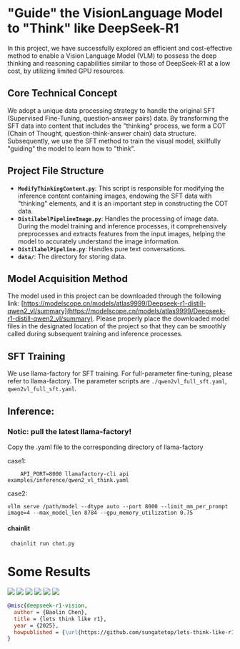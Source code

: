 # "Guide" the VisionLanguage Model to "Think" like DeepSeek-R1

In this project, we have successfully explored an efficient and cost-effective method to enable a Vision Language Model (VLM) to possess the deep thinking and reasoning capabilities similar to those of DeepSeek-R1 at a low cost, by utilizing limited GPU resources.

## Core Technical Concept
We adopt a unique data processing strategy to handle the original SFT (Supervised Fine-Tuning, question-answer pairs) data. By transforming the SFT data into content that includes the "thinking" process, we form a COT (Chain of Thought, question-think-answer chain) data structure. Subsequently, we use the SFT method to train the visual model, skillfully "guiding" the model to learn how to "think".

## Project File Structure
- **`ModifyThinkingContent.py`**: This script is responsible for modifying the inference content containing images, endowing the SFT data with "thinking" elements, and it is an important step in constructing the COT data.
- **`DistilabelPipelineImage.py`**: Handles the processing of image data. During the model training and inference processes, it comprehensively preprocesses and extracts features from the input images, helping the model to accurately understand the image information.
- **`DistilabelPipeline.py`**: Handles pure text conversations.
- **`data/`**: The directory for storing data.

## Model Acquisition Method
The model used in this project can be downloaded through the following link: [https://modelscope.cn/models/atlas9999/Deepseek-r1-distill-qwen2_vl/summary](https://modelscope.cn/models/atlas9999/Deepseek-r1-distill-qwen2_vl/summary). Please properly place the downloaded model files in the designated location of the project so that they can be smoothly called during subsequent training and inference processes.

## SFT Training
We use llama-factory for SFT training. For full-parameter fine-tuning, please refer to llama-factory. The parameter scripts are `./qwen2vl_full_sft.yaml`, `qwen2vl_full_sft.yaml`.

## Inference:
### Notic: pull the latest llama-factory!
Copy the .yaml file to the corresponding directory of llama-factory

case1:
```
    API_PORT=8000 llamafactory-cli api examples/inference/qwen2_vl_think.yaml
```

case2:
```
vllm serve /path/model --dtype auto --port 8000 --limit_mm_per_prompt image=4 --max_model_len 8784 --gpu_memory_utilization 0.75
```
#### chainlit
```
 chainlit run chat.py 
```

# Some Results

<image src="./assets/demo1.png" />

<image src="./assets/demo2.png" />

<image src="./assets/demo3.png" />

<image src="./assets/demo4.png" />

<image src="./assets/demo5.png" />

<image src="./assets/demo6.png" /> 

```bibtex
@misc{deepseek-r1-vision,
  author = {Baolin Chen},
  title = {lets think like r1},
  year = {2025},
  howpublished = {\url{https://github.com/sungatetop/lets-think-like-r1.git}}
}
```